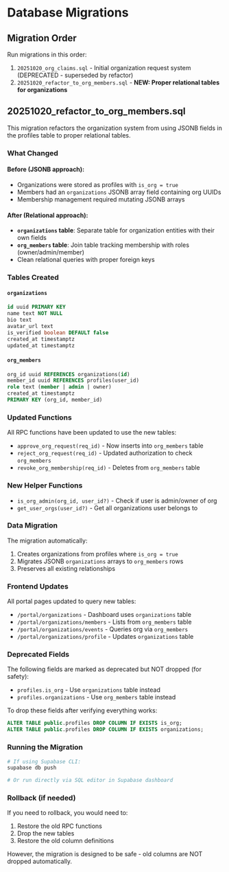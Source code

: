 # Database Migrations

## Migration Order

Run migrations in this order:

1. `20251020_org_claims.sql` - Initial organization request system (DEPRECATED - superseded by refactor)
2. `20251020_refactor_to_org_members.sql` - **NEW: Proper relational tables for organizations**

## 20251020_refactor_to_org_members.sql

This migration refactors the organization system from using JSONB fields in the profiles table to proper relational tables.

### What Changed

#### Before (JSONB approach):
- Organizations were stored as profiles with `is_org = true`
- Members had an `organizations` JSONB array field containing org UUIDs
- Membership management required mutating JSONB arrays

#### After (Relational approach):
- **`organizations` table**: Separate table for organization entities with their own fields
- **`org_members` table**: Join table tracking membership with roles (owner/admin/member)
- Clean relational queries with proper foreign keys

### Tables Created

#### `organizations`
```sql
id uuid PRIMARY KEY
name text NOT NULL
bio text
avatar_url text
is_verified boolean DEFAULT false
created_at timestamptz
updated_at timestamptz
```

#### `org_members`
```sql
org_id uuid REFERENCES organizations(id)
member_id uuid REFERENCES profiles(user_id)
role text (member | admin | owner)
created_at timestamptz
PRIMARY KEY (org_id, member_id)
```

### Updated Functions

All RPC functions have been updated to use the new tables:

- `approve_org_request(req_id)` - Now inserts into `org_members` table
- `reject_org_request(req_id)` - Updated authorization to check `org_members`
- `revoke_org_membership(req_id)` - Deletes from `org_members` table

### New Helper Functions

- `is_org_admin(org_id, user_id?)` - Check if user is admin/owner of org
- `get_user_orgs(user_id?)` - Get all organizations user belongs to

### Data Migration

The migration automatically:
1. Creates organizations from profiles where `is_org = true`
2. Migrates JSONB `organizations` arrays to `org_members` rows
3. Preserves all existing relationships

### Frontend Updates

All portal pages updated to query new tables:
- `/portal/organizations` - Dashboard uses `organizations` table
- `/portal/organizations/members` - Lists from `org_members` table
- `/portal/organizations/events` - Queries org via `org_members`
- `/portal/organizations/profile` - Updates `organizations` table

### Deprecated Fields

The following fields are marked as deprecated but NOT dropped (for safety):
- `profiles.is_org` - Use `organizations` table instead
- `profiles.organizations` - Use `org_members` table instead

To drop these fields after verifying everything works:
```sql
ALTER TABLE public.profiles DROP COLUMN IF EXISTS is_org;
ALTER TABLE public.profiles DROP COLUMN IF EXISTS organizations;
```

### Running the Migration

```bash
# If using Supabase CLI:
supabase db push

# Or run directly via SQL editor in Supabase dashboard
```

### Rollback (if needed)

If you need to rollback, you would need to:
1. Restore the old RPC functions
2. Drop the new tables
3. Restore the old column definitions

However, the migration is designed to be safe - old columns are NOT dropped automatically.



